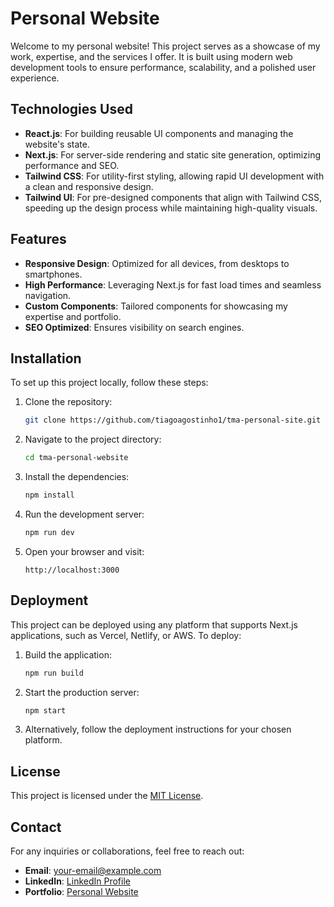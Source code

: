 # Personal Website

Welcome to my personal website! This project serves as a showcase of my work, expertise, and the services I offer. It is built using modern web development tools to ensure performance, scalability, and a polished user experience.

## Technologies Used

- **React.js**: For building reusable UI components and managing the website's state.
- **Next.js**: For server-side rendering and static site generation, optimizing performance and SEO.
- **Tailwind CSS**: For utility-first styling, allowing rapid UI development with a clean and responsive design.
- **Tailwind UI**: For pre-designed components that align with Tailwind CSS, speeding up the design process while maintaining high-quality visuals.

## Features

- **Responsive Design**: Optimized for all devices, from desktops to smartphones.
- **High Performance**: Leveraging Next.js for fast load times and seamless navigation.
- **Custom Components**: Tailored components for showcasing my expertise and portfolio.
- **SEO Optimized**: Ensures visibility on search engines.

## Installation

To set up this project locally, follow these steps:

1. Clone the repository:

   ```bash
   git clone https://github.com/tiagoagostinho1/tma-personal-site.git
   ```

2. Navigate to the project directory:

   ```bash
   cd tma-personal-website
   ```

3. Install the dependencies:

   ```bash
   npm install
   ```

4. Run the development server:

   ```bash
   npm run dev
   ```

5. Open your browser and visit:

   ```
   http://localhost:3000
   ```

## Deployment

This project can be deployed using any platform that supports Next.js applications, such as Vercel, Netlify, or AWS. To deploy:

1. Build the application:

   ```bash
   npm run build
   ```

2. Start the production server:

   ```bash
   npm start
   ```

3. Alternatively, follow the deployment instructions for your chosen platform.

## License

This project is licensed under the [MIT License](LICENSE).

## Contact

For any inquiries or collaborations, feel free to reach out:

- **Email**: your-email@example.com
- **LinkedIn**: [LinkedIn Profile](https://linkedin.com/in/tmagostinho)
- **Portfolio**: [Personal Website](https://tiagoagostinho.com)

